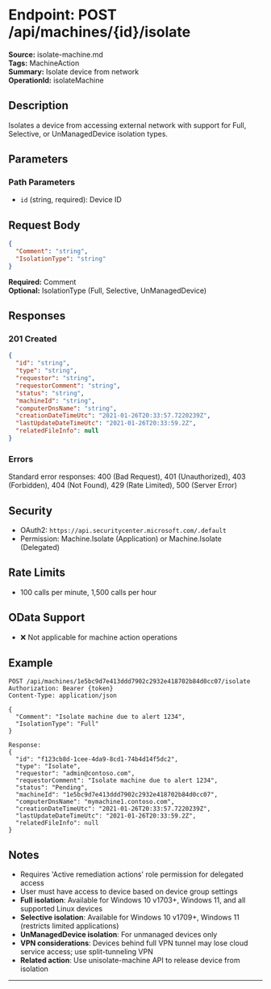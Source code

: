 # Endpoint: POST /api/machines/{id}/isolate

**Source:** isolate-machine.md  
**Tags:** MachineAction  
**Summary:** Isolate device from network  
**OperationId:** isolateMachine

## Description
Isolates a device from accessing external network with support for Full, Selective, or UnManagedDevice isolation types.

## Parameters
### Path Parameters
- `id` (string, required): Device ID

## Request Body
```json
{
  "Comment": "string",
  "IsolationType": "string"
}
```
**Required:** Comment  
**Optional:** IsolationType (Full, Selective, UnManagedDevice)

## Responses
### 201 Created
```json
{
  "id": "string",
  "type": "string",
  "requestor": "string",
  "requestorComment": "string",
  "status": "string",
  "machineId": "string",
  "computerDnsName": "string",
  "creationDateTimeUtc": "2021-01-26T20:33:57.7220239Z",
  "lastUpdateDateTimeUtc": "2021-01-26T20:33:59.2Z",
  "relatedFileInfo": null
}
```

### Errors
Standard error responses: 400 (Bad Request), 401 (Unauthorized), 403 (Forbidden), 404 (Not Found), 429 (Rate Limited), 500 (Server Error)

## Security
- OAuth2: `https://api.securitycenter.microsoft.com/.default`
- Permission: Machine.Isolate (Application) or Machine.Isolate (Delegated)

## Rate Limits
- 100 calls per minute, 1,500 calls per hour

## OData Support
- ❌ Not applicable for machine action operations

## Example
```http
POST /api/machines/1e5bc9d7e413ddd7902c2932e418702b84d0cc07/isolate
Authorization: Bearer {token}
Content-Type: application/json

{
  "Comment": "Isolate machine due to alert 1234",
  "IsolationType": "Full"
}

Response:
{
  "id": "f123cb8d-1cee-4da9-8cd1-74b4d14f5dc2",
  "type": "Isolate",
  "requestor": "admin@contoso.com",
  "requestorComment": "Isolate machine due to alert 1234",
  "status": "Pending",
  "machineId": "1e5bc9d7e413ddd7902c2932e418702b84d0cc07",
  "computerDnsName": "mymachine1.contoso.com",
  "creationDateTimeUtc": "2021-01-26T20:33:57.7220239Z",
  "lastUpdateDateTimeUtc": "2021-01-26T20:33:59.2Z",
  "relatedFileInfo": null
}
```

## Notes
- Requires 'Active remediation actions' role permission for delegated access
- User must have access to device based on device group settings
- **Full isolation**: Available for Windows 10 v1703+, Windows 11, and all supported Linux devices
- **Selective isolation**: Available for Windows 10 v1709+, Windows 11 (restricts limited applications)
- **UnManagedDevice isolation**: For unmanaged devices only
- **VPN considerations**: Devices behind full VPN tunnel may lose cloud service access; use split-tunneling VPN
- **Related action**: Use unisolate-machine API to release device from isolation

---
